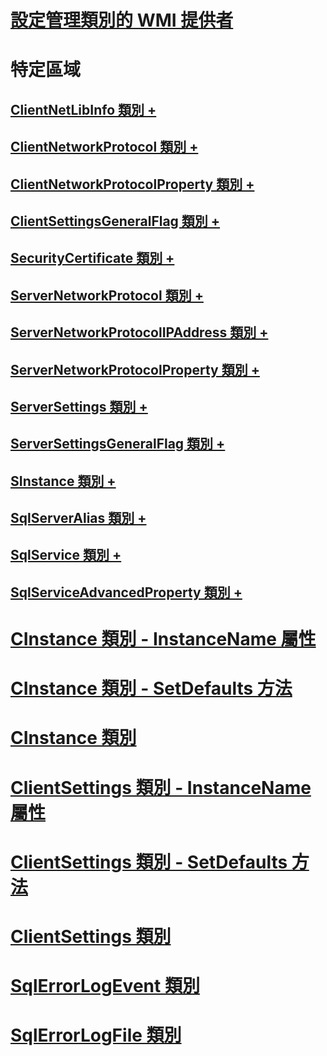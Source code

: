 # [設定管理類別的 WMI 提供者](wmi-provider-for-configuration-management-classes.md)

# 特定區域
## [ClientNetLibInfo 類別 +](../../relational-databases/wmi-provider-configuration-classes/clientnetlibinfo-class/clientnetlibinfo-class.md)
## [ClientNetworkProtocol 類別 +](../../relational-databases/wmi-provider-configuration-classes/clientnetworkprotocol-class/clientnetworkprotocol-class.md)
## [ClientNetworkProtocolProperty 類別 +](../../relational-databases/wmi-provider-configuration-classes/clientnetworkprotocolproperty-class/clientnetworkprotocolproperty-class.md)
## [ClientSettingsGeneralFlag 類別 +](../../relational-databases/wmi-provider-configuration-classes/clientsettingsgeneralflag-class/clientsettingsgeneralflag-class.md)
## [SecurityCertificate 類別 +](../../relational-databases/wmi-provider-configuration-classes/securitycertificate-class/context-property-securitycertificate-class.md)
## [ServerNetworkProtocol 類別 +](../../relational-databases/wmi-provider-configuration-classes/servernetworkprotocol-class/enabled-property-servernetworkprotocol-class.md)
## [ServerNetworkProtocolIPAddress 類別 +](../../relational-databases/wmi-provider-configuration-classes/servernetworkprotocolipaddress-class/enabled-property-servernetworkprotocolipaddress-class.md)
## [ServerNetworkProtocolProperty 類別 +](../../relational-databases/wmi-provider-configuration-classes/servernetworkprotocolproperty-class/instancename-property-servernetworkprotocolproperty-class.md)
## [ServerSettings 類別 +](../../relational-databases/wmi-provider-configuration-classes/serversettings-class/generalflags-property-serversettings-class.md)
## [ServerSettingsGeneralFlag 類別 +](../../relational-databases/wmi-provider-configuration-classes/serversettingsgeneralflag-class/flagname-property-serversettingsgeneralflag-class.md)
## [SInstance 類別 +](../../relational-databases/wmi-provider-configuration-classes/sinstance-class/sinstance-class.md)
## [SqlServerAlias 類別 +](../../relational-databases/wmi-provider-configuration-classes/sqlserveralias-class/aliasname-property-sqlserveralias-class.md)
## [SqlService 類別 +](../../relational-databases/wmi-provider-configuration-classes/sqlservice-class/acceptpause-property-sqlservice-class.md)
## [SqlServiceAdvancedProperty 類別 +](../../relational-databases/wmi-provider-configuration-classes/sqlserviceadvancedproperty-class/isreadonly-property-sqlserviceadvancedproperty-class.md)

# [CInstance 類別 - InstanceName 屬性](cinstance-class-instancename-property.md)
# [CInstance 類別 - SetDefaults 方法](cinstance-class-setdefaults-method.md)
# [CInstance 類別](cinstance-class.md)
# [ClientSettings 類別 - InstanceName 屬性](clientsettings-class-instancename-property.md)
# [ClientSettings 類別 - SetDefaults 方法](clientsettings-class-setdefaults-method.md)
# [ClientSettings 類別](clientsettings-class.md)
# [SqlErrorLogEvent 類別](sqlerrorlogevent-class.md)
# [SqlErrorLogFile 類別](sqlerrorlogfile-class.md)
